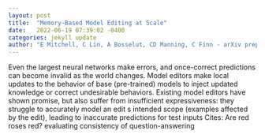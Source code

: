 ```yaml
---
layout: post
title:  "Memory-Based Model Editing at Scale"
date:   2022-06-19 07:39:02 -0400
categories: jekyll update
author: "E Mitchell, C Lin, A Bosselut, CD Manning, C Finn - arXiv preprint arXiv:2206.06520, 2022"
---
```

Even the largest neural networks make errors, and once-correct predictions can become invalid as the world changes. Model editors make local updates to the behavior of base (pre-trained) models to inject updated knowledge or correct undesirable behaviors. Existing model editors have shown promise, but also suffer from insufficient expressiveness: they struggle to accurately model an edit s intended scope (examples affected by the edit), leading to inaccurate predictions for test inputs 
Cites: Are red roses red? evaluating consistency of question-answering